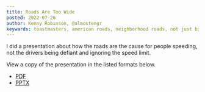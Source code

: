 ```yaml
---
title: Roads Are Too Wide
posted: 2022-07-26
author: Kenny Robinson, @almostengr
keywards: toastmasters, american roads, neighborhood roads, not just bikes, seattle road safety summit, 
---
```


I did a presentation about how the roads are the cause for people speeding, not the drivers 
being defiant and ignoring the speed limit. 

View a copy of the presentation in the listed formats below.

* [PDF](/lifestyle/2022.07.25-ToastmastersitsTheRoadNotTheDrivers.pdf)
* [PPTX](/lifestyle/ToastmastersItsTheRoadNotTheDrivers.pptx)

